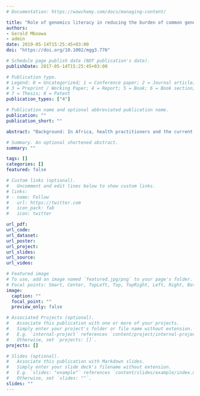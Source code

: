 ```yaml
---
# Documentation: https://wowchemy.com/docs/managing-content/

title: "Role of genomics literacy in reducing the burden of common genetic diseases in Africa"
authors: 
- Gerald Mboowa
- admin
date: 2019-05-14T15:25:45+03:00
doi: "https://doi.org/10.1002/mgg3.776"

# Schedule page publish date (NOT publication's date).
publishDate: 2017-05-14T15:25:45+03:00

# Publication type.
# Legend: 0 = Uncategorized; 1 = Conference paper; 2 = Journal article;
# 3 = Preprint / Working Paper; 4 = Report; 5 = Book; 6 = Book section;
# 7 = Thesis; 8 = Patent
publication_types: ["4"]

# Publication name and optional abbreviated publication name.
publication: ""
publication_short: ""

abstract: "Background: In Africa, health practitioners and the current knowledge of the pub-lic on genetics and genomics is still very low and yet this has potential to reduce the burden of common genetic diseases. Many initiatives have promoted genomic research, infrastructure, and capacity building in Africa. What remains to be done is to improve genomics literacy among populations and communities while utilizing an array of strategies. Genomic literacy and awareness are key in the management of genetic diseases which includes diagnosis, prevention of complications and therapy. Africa is characterized by great cultural and language diversity thereby requiring a multidisciplinary approach to improving public and community genomics literacy and engagement. However, this is further complicated by having the fact that sub‐Saharan Africa is comprised of countries with the lowest literacy rates in the world.Methods:  We applied the Preferred Reporting Items for Systematic Reviews and Meta‐Analyses guidelines to review genomic literacy in Africa using PubMed database.Results: We found very limited evidence of genomics literacy for genetic diseases in Africa.Conclusion: We propose a number of approaches that if adopted will significantly increase the genomic literacy and reduce the burden of genetic diseases in Africa."

# Summary. An optional shortened abstract.
summary: ""

tags: []
categories: []
featured: false

# Custom links (optional).
#   Uncomment and edit lines below to show custom links.
# links:
# - name: Follow
#   url: https://twitter.com
#   icon_pack: fab
#   icon: twitter

url_pdf:
url_code:
url_dataset:
url_poster:
url_project:
url_slides:
url_source:
url_video:

# Featured image
# To use, add an image named `featured.jpg/png` to your page's folder. 
# Focal points: Smart, Center, TopLeft, Top, TopRight, Left, Right, BottomLeft, Bottom, BottomRight.
image:
  caption: ""
  focal_point: ""
  preview_only: false

# Associated Projects (optional).
#   Associate this publication with one or more of your projects.
#   Simply enter your project's folder or file name without extension.
#   E.g. `internal-project` references `content/project/internal-project/index.md`.
#   Otherwise, set `projects: []`.
projects: []

# Slides (optional).
#   Associate this publication with Markdown slides.
#   Simply enter your slide deck's filename without extension.
#   E.g. `slides: "example"` references `content/slides/example/index.md`.
#   Otherwise, set `slides: ""`.
slides: ""
---
```

